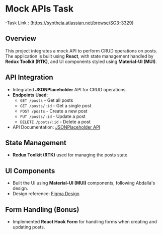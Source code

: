 # Mock APIs Task
  -Task Link : (https://syntheia.atlassian.net/browse/SG3-3329)

 ## Overview

This project integrates a mock API to perform CRUD operations on posts. 
The application is built using **React**, with state management handled by **Redux Toolkit (RTK)**, 
and UI components styled using **Material-UI (MUI)**.

## API Integration

- Integrated **JSONPlaceholder** API for CRUD operations.
- **Endpoints Used**:
  - `GET /posts` - Get all posts
  - `GET /posts/:id` - Get a single post
  - `POST /posts` - Create a new post
  - `PUT /posts/:id` - Update a post
  - `DELETE /posts/:id` - Delete a post
- API Documentation: [JSONPlaceholder API](https://jsonplaceholder.typicode.com)

## State Management

- **Redux Toolkit (RTK)** used for managing the posts state.

## UI Components

- Built the UI using **Material-UI (MUI)** components, following Abdalla's design.
- Design reference: [Figma Design](https://www.figma.com/design/hK5Qq5LVPZeSqz0kIfdr79/Form?node-id=0-1&p=f&t=FojJP9Dsm6znBwvu-0)

## Form Handling (Bonus)

- Implemented **React Hook Form** for handling forms when creating and updating posts.
